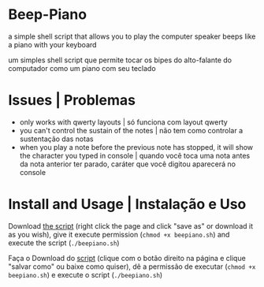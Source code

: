 # Beep-Piano
a simple shell script that allows you to play the computer speaker beeps like a piano with your keyboard

um simples shell script que permite tocar os bipes do alto-falante do computador como um piano com seu teclado

# Issues | Problemas 
* only works with qwerty layouts | só funciona com layout qwerty
* you can't control the sustain of the notes | não tem como controlar a sustentação das notas
* when you play a note before the previous note has stopped, it will show the character you typed in console | quando você toca uma nota antes da nota anterior ter parado, caráter que você digitou aparecerá no console

# Install and Usage | Instalação e Uso
Download [the script](https://raw.githubusercontent.com/david042/Beep-Piano/main/beepiano.sh) (right click the page and click "save as" or download it as you wish), give it execute permission (```chmod +x beepiano.sh```) and execute the script (```./beepiano.sh```)

Faça o Download do [script](https://raw.githubusercontent.com/david042/Beep-Piano/main/beepiano.sh) (clique com o botão direito na página e clique "salvar como" ou baixe como quiser), dê a permissão de executar (```chmod +x beepiano.sh```) e execute o script (```./beepiano.sh```)

